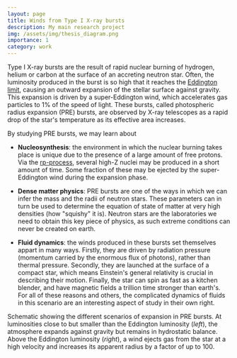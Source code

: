 ```yaml
---
layout: page
title: Winds from Type I X-ray bursts
description: My main research project 
img: /assets/img/thesis_diagram.png
importance: 1
category: work
---
```


Type I X-ray bursts are the result of rapid nuclear burning of hydrogen, helium or carbon at the surface of an accreting neutron star. Often, the luminosity produced in 
the burst is so high that it reaches the <a href="https://en.wikipedia.org/wiki/Eddington_luminosity">Eddington limit</a>, causing an outward expansion of the stellar surface against gravity. This expansion is driven by a super-Eddington wind, which accelerates gas particles to 1% of the speed of light. These bursts, called photospheric radius expansion (PRE) 
bursts, are observed by X-ray telescopes as a rapid drop of the star's temperature as its effective area increases.  

By studying PRE bursts, we may learn about 

- **Nucleosynthesis**: the environment in which the nuclear burning takes place is unique due to the presence of a large amount of free protons. Via the <a href="https://en.wikipedia.org/wiki/Rp-process">rp-process</a>, several high-Z nuclei may be produced in a short amount of time. Some fraction of these may be ejected by the super-Eddington wind during the expansion phase.

- **Dense matter physics**: PRE bursts are one of the ways in which we can infer the mass and the radii of neutron stars. These parameters can in turn be used to determine the equation of state of matter at very high densities (how "squishy" it is). Neutron stars are the laboratories we need to obtain this key piece of physics, as such extreme conditions can never be created on earth. 

- **Fluid dynamics**: the winds produced in these bursts set themselves appart in many ways. Firstly, they are driven by radiation pressure (momentum carried by the enormous flux of photons), rather than thermal pressure. Secondly, they are launched at the surface of a compact star, which means Einstein's general relativity is crucial in describing their motion. Finally, the star can spin as fast as a kitchen blender, and have magnetic fields a trillion time stronger than earth's. For all of these reasons and others, the complicated dynamics of fluids in this scenario are an interesting aspect of study in their own right.



<div class="row">
    <div class="col-sm mt-3 mt-md-0">
        <img class="img-fluid rounded z-depth-1" src="{{ '/assets/img/thesis_diagram.png' | relative_url }}" alt="" title="example image"/>
    </div>
</div>
<div class="caption">
    Schematic showing the different scenarios of expansion in PRE bursts. At luminosities close to but smaller than the Eddington luminosity (<i>left</i>), the atmosphere expands against gravity but remains in hydrostatic balance. Above the Eddington luminosity (<i>right</i>), a wind ejects gas from the star at a high velocity and increases its apparent radius by a factor of up to 100.
</div>


